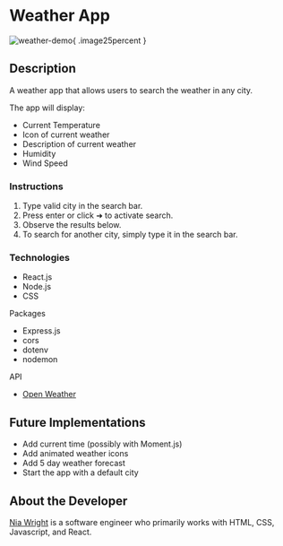 # Weather App
![weather-demo](https://github.com/user-attachments/assets/3dcc1691-38d3-444f-97fe-b72a8f535edb){ .image25percent }

## Description

A weather app that allows users to search the weather in any city.

The app will display:

* Current Temperature
* Icon of current weather
* Description of current weather
* Humidity
* Wind Speed

### Instructions

1. Type valid city in the search bar.
2. Press enter or click ➜ to activate search.
3. Observe the results below.
4. To search for another city, simply type it in the search bar.

### Technologies

* React.js
* Node.js
* CSS

Packages
* Express.js
* cors
* dotenv
* nodemon

API
* [Open Weather](https://openweathermap.org/api)

## Future Implementations

* Add current time (possibly with Moment.js)
* Add animated weather icons
* Add 5 day weather forecast
* Start the app with a default city


## About the Developer
[Nia Wright](https://niawright.netlify.app/) is a software engineer who primarily works with HTML, CSS, Javascript, and React.
